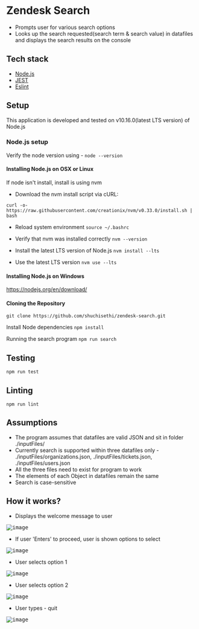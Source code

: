# Zendesk Search

- Prompts user for various search options
- Looks up the search requested(search term & search value) in datafiles and displays the search results on the console

## Tech stack
* [Node.js](https://github.com/nodejs)
* [JEST](https://jestjs.io/)
* [Eslint](https://eslint.org/)

## Setup
This application is developed and tested on v10.16.0(latest LTS version) of Node.js

### Node.js setup

Verify the node version using - ```node --version```

#### Installing Node.js on OSX or Linux
If node isn't install, install is using nvm
- Download the nvm install script via cURL:

`curl -o- https://raw.githubusercontent.com/creationix/nvm/v0.33.0/install.sh | bash`

- Reload system environment ```source ~/.bashrc```

- Verify that nvm was installed correctly ```nvm --version```

- Install the latest LTS version of Node.js
```nvm install --lts```

- Use the latest LTS version
```nvm use --lts```

#### Installing Node.js on Windows
https://nodejs.org/en/download/

#### Cloning the Repository
```git clone https://github.com/shuchisethi/zendesk-search.git```

Install Node dependencies ```npm install```

Running the search program ```npm run search```

## Testing
```
npm run test
```

## Linting
```
npm run lint
```

## Assumptions
- The program assumes that datafiles are valid JSON and sit in folder ./inputFiles/
- Currently search is supported within three datafiles only - ./inputFiles/organizations.json, ./inputFiles/tickets.json, ./inputFiles/users.json
- All the three files need to exist for program to work
- The elements of each Object in datafiles remain the same
- Search is case-sensitive

## How it works?
- Displays the welcome message to user 

<kbd>![image](https://user-images.githubusercontent.com/4567768/61338739-40eb0300-a87e-11e9-9574-12cc3ea2bc95.png)</kbd>

- If user 'Enters' to proceed, user is shown options to select

<kbd>![image](https://user-images.githubusercontent.com/4567768/61338793-7bed3680-a87e-11e9-8361-0f6cad9eb3c6.png)</kbd>

- User selects option 1

<kbd>![image](https://user-images.githubusercontent.com/4567768/61338922-e4d4ae80-a87e-11e9-9a01-15b5a02bc9ea.png)</kbd>

- User selects option 2

<kbd>![image](https://user-images.githubusercontent.com/4567768/61338849-b3f47980-a87e-11e9-85a3-cb3f9a921be2.png)</kbd>

- User types - quit

<kbd>![image](https://user-images.githubusercontent.com/4567768/61338973-10579900-a87f-11e9-9675-d800d944d64b.png)</kbd>
